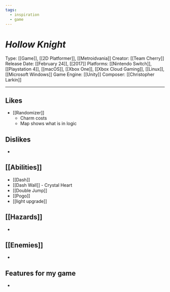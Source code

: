```yaml
---
tags:
  - inspiration
  - game
---
```

# _Hollow Knight_

Type: [[Game]], [[2D Platformer]], [[Metroidvania]]
Creator: [[Team Cherry]]
Release Date: [[February 24]], [[2017]]
Platforms:  [[Nintendo Switch]], [[Playstation 4]], [[macOS]], [[Xbox One]], [[Xbox Cloud Gaming]],
[[Linux]], [[Microsoft Windows]]
Game Engine: [[Unity]]
Composer: [[Christopher Larkin]]

----





## Likes
* [[Randomizer]]
	* Charm costs
	* Map shows what is in logic

## Dislikes
* 

## [[Abilities]]
* [[Dash]]
* [[Dash Wall]] - Crystal Heart
* [[Double Jump]]
* [[Pogo]]
* [[light upgrade]]

## [[Hazards]]
* 

## [[Enemies]]
* 

## Features for my game
* 